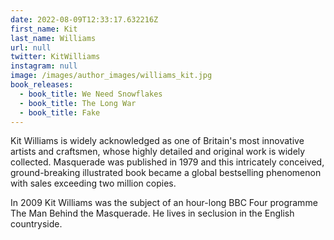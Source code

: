 ```yaml
---
date: 2022-08-09T12:33:17.632216Z
first_name: Kit
last_name: Williams
url: null
twitter: KitWilliams
instagram: null
image: /images/author_images/williams_kit.jpg
book_releases:
  - book_title: We Need Snowflakes
  - book_title: The Long War
  - book_title: Fake
---
```

Kit Williams is widely acknowledged as one of Britain's most innovative artists and craftsmen, whose highly detailed and original work is widely collected. Masquerade was published in 1979 and this intricately conceived, ground-breaking illustrated book became a global bestselling phenomenon with sales exceeding two million copies.

In 2009 Kit Williams was the subject of an hour-long BBC Four programme The Man Behind the Masquerade. He lives in seclusion in the English countryside.